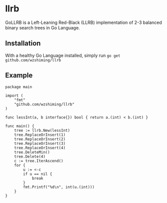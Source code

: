 # llrb

GoLLRB is a Left-Leaning Red-Black (LLRB) implementation of 2-3 balanced binary
search trees in Go Language.

## Installation

With a healthy Go Language installed, simply run `go get github.com/wzshiming/llrb`

## Example
``` golang
package main

import (
	"fmt"
	"github.com/wzshiming/llrb"
)

func lessInt(a, b interface{}) bool { return a.(int) < b.(int) }

func main() {
	tree := llrb.New(lessInt)
	tree.ReplaceOrInsert(1)
	tree.ReplaceOrInsert(2)
	tree.ReplaceOrInsert(3)
	tree.ReplaceOrInsert(4)
	tree.DeleteMin()
	tree.Delete(4)
	c := tree.IterAscend()
	for {
		u := <-c
		if u == nil {
			break
		}
		fmt.Printf("%d\n", int(u.(int)))
	}
}
```
